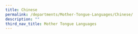 ```yaml
---
title: Chinese
permalink: /departments/Mother-Tongue-Languages/Chinese/
description: ""
third_nav_title: Mother Tongue Languages
---
```

